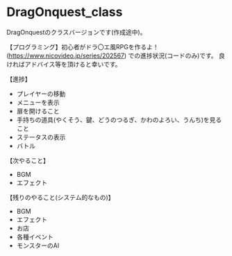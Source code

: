 # DragOnquest_class
DragOnquestのクラスバージョンです(作成途中)。

【プログラミング】初心者がドラ〇エ風RPGを作るよ！(https://www.nicovideo.jp/series/202567) での進捗状況(コードのみ)です。 良ければアドバイス等を頂けると幸いです。


【進捗】  
* プレイヤーの移動  
* メニューを表示  
* 扉を開けること  
* 手持ちの道具(やくそう、鍵、どうのつるぎ、かわのよろい、うんち)を見ること  
* ステータスの表示  
* バトル  

【次やること】
* BGM
* エフェクト

【残りのやること(システム的なもの)】
* BGM
* エフェクト
* お店
* 各種イベント
* モンスターのAI


